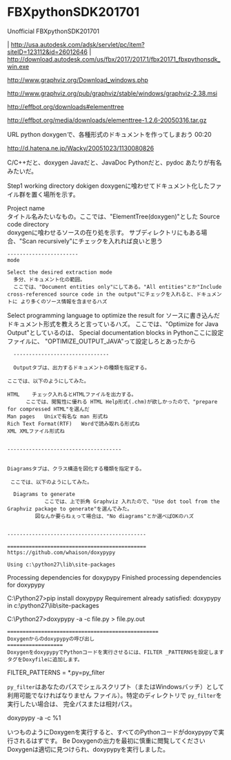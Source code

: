 # FBXpythonSDK201701
Unofficial FBXpythonSDK201701

  | http://usa.autodesk.com/adsk/servlet/pc/item?siteID=123112&id=26012646 
  |  http://download.autodesk.com/us/fbx/2017/2017.1/fbx20171_fbxpythonsdk_win.exe

  
  
  
  
  
http://www.graphviz.org/Download_windows.php

http://www.graphviz.org/pub/graphviz/stable/windows/graphviz-2.38.msi


http://effbot.org/downloads#elementtree

http://effbot.org/media/downloads/elementtree-1.2.6-20050316.tar.gz





URL
python doxygenで、各種形式のドキュメントを作ってしまおう 00:20

http://d.hatena.ne.jp/Wacky/20051023/1130080826

C/C++だと、doxygen
Javaだと、JavaDoc
Pythonだと、pydoc
あたりが有名みたいだ。


Step1
working directory	dokigen
   doxygenに喰わせてドキュメント化したファイル群を置く場所を示す。

Project name	
   タイトル名みたいなもの。ここでは、"ElementTree(doxygen)"とした
Source code directory	
   doxygenに喰わせるソースの在り処を示す。
    サブディレクトリにもある場合、"Scan recursively"にチェックを入れれば良いと思う

	
	
	-----------------------
	mode
	
	Select the desired extraction mode	
	  多分、ドキュメント化の範囲。
      ここでは、"Document entities only"にしてある。"All entities"とか"Include cross-referenced source code in the output"にチェックを入れると、ドキュメントに より多くのソース情報を含ませるハズ
   Select programming language to optimize the result for
      ソースに書き込んだドキュメント形式を教えろと言っているハズ。
      ここでは、"Optimize for Java Output"としているのは、
	  Special documentation blocks in Pythonここに設定ファイルに、
	  "OPTIMIZE_OUTPUT_JAVA"って設定しろとあったから
	  
	  
	  
	  -------------------------------
	  
	  Outputタブは、出力するドキュメントの種類を指定する。

    ここでは、以下のようにしてみた。

    HTML	チェック入れるとHTMLファイルを出力する。
	      ここでは、閲覧性に優れる HTML Help形式(.chm)が欲しかったので、"prepare for compressed HTML"を選んだ
    Man pages	Unixで有名な man 形式ね
    Rich Text Format(RTF)	Wordで読み取れる形式ね
    XML	XMLファイル形式ね
	
	
	-------------------------------------
	
	
    Diagramsタブは、クラス構造を図化する種類を指定する。

     ここでは、以下のようにしてみた。

      Diagrams to generate	
	            ここでは、上で折角 Graphviz 入れたので、"Use dot tool from the Graphviz package to generate"を選んでみた。
             図なんか要らねぇって場合は、"No diagrams"とか選べばOKのハズ


	---------------------------------------------
	
	=============================================
	https://github.com/whaison/doxypypy
	
	Using c:\python27\lib\site-packages
Processing dependencies for doxypypy
Finished processing dependencies for doxypypy

C:\Python27>pip install doxypypy
Requirement already satisfied: doxypypy in c:\python27\lib\site-packages

C:\Python27>doxypypy -a -c file.py > file.py.out

	=================================================
	Doxygenからのdoxypypyの呼び出し
    ==================
    DoxygenをdoxypypyでPythonコードを実行させるには、FILTER _PATTERNSを設定します タグをDoxyfileに追加します。

FILTER_PATTERNS        = *.py=py_filter

`py_filter`はあなたのパスでシェルスクリプト（またはWindowsバッチ）として利用可能でなければなりません ファイル）。特定のディレクトリで `py_filter`を実行したい場合は、 完全パスまたは相対パス。

doxypypy -a -c %1

いつものようにDoxygenを実行すると、すべてのPythonコードがdoxypypyで実行されるはずです。 
Be Doxygenの出力を最初に慎重に閲覧してください Doxygenは適切に見つけられ、doxypypyを実行しました。

